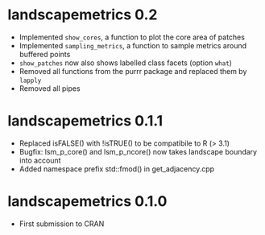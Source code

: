 # landscapemetrics 0.2

* Implemented `show_cores`, a function to plot the core area of patches
* Implemented `sampling_metrics`, a function to sample metrics around buffered points
* `show_patches` now also shows labelled class facets (option `what`)
* Removed all functions from the purrr package and replaced them by `lapply`
* Removed all pipes

# landscapemetrics 0.1.1

* Replaced isFALSE() with !isTRUE() to be compatibile to R (> 3.1)
* Bugfix: lsm_p_core() and lsm_p_ncore() now takes landscape boundary into account
* Added namespace prefix std::fmod() in get_adjacency.cpp

# landscapemetrics 0.1.0

* First submission to CRAN
